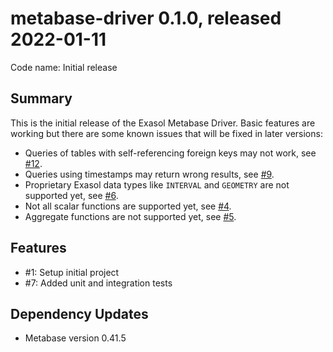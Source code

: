 # metabase-driver 0.1.0, released 2022-01-11

Code name: Initial release

## Summary

This is the initial release of the Exasol Metabase Driver. Basic features are working but there are some known issues that will be fixed in later versions:

* Queries of tables with self-referencing foreign keys may not work, see [#12](https://github.com/exasol/metabase-driver/issues/12).
* Queries using timestamps may return wrong results, see [#9](https://github.com/exasol/metabase-driver/issues/9).
* Proprietary Exasol data types like `INTERVAL` and `GEOMETRY` are not supported yet, see [#6](https://github.com/exasol/metabase-driver/issues/6).
* Not all scalar functions are supported yet, see [#4](https://github.com/exasol/metabase-driver/issues/4).
* Aggregate functions are not supported yet, see [#5](https://github.com/exasol/metabase-driver/issues/5).

## Features

* #1: Setup initial project
* #7: Added unit and integration tests

## Dependency Updates

* Metabase version 0.41.5